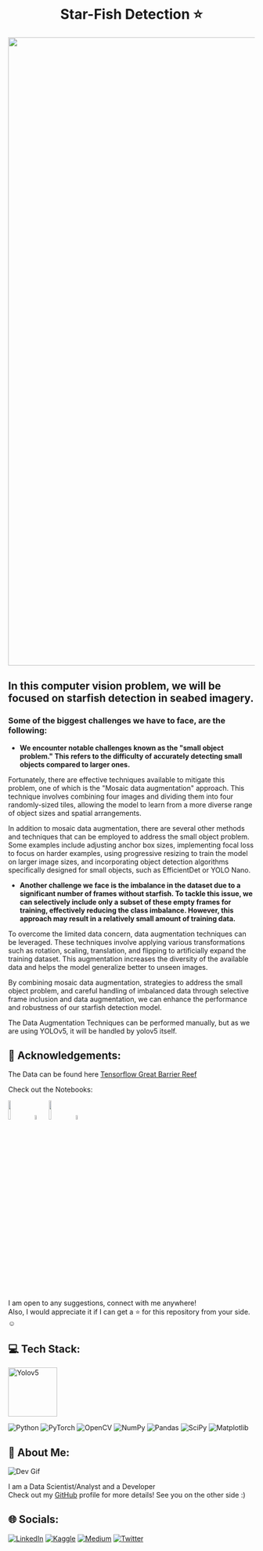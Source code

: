 <div align="center"><h1>Star-Fish Detection ⭐</h1></div>

<!-- <p align="center"><img src="https://i.ibb.co/jzhW8V6/starfish-sample2.png" alt="Seabed with starfish"></p> -->
<p align="center"><img src="https://i.ibb.co/QfM9nMs/Clouds-Convert-maxresdefault-1685913043.jpg" alt="hq720" width=1280></p>

## In this computer vision problem, we will be focused on starfish detection in seabed imagery.

### Some of the biggest challenges we have to face, are the following:

- **We encounter notable challenges known as the "small object problem." This refers to the difficulty of accurately detecting small objects compared to larger ones.**

Fortunately, there are effective techniques available to mitigate this problem, one of which is the "Mosaic data augmentation" approach. This technique involves combining four images and dividing them into four randomly-sized tiles, allowing the model to learn from a more diverse range of object sizes and spatial arrangements. 

In addition to mosaic data augmentation, there are several other methods and techniques that can be employed to address the small object problem. Some examples include adjusting anchor box sizes, implementing focal loss to focus on harder examples, using progressive resizing to train the model on larger image sizes, and incorporating object detection algorithms specifically designed for small objects, such as EfficientDet or YOLO Nano.

- **Another challenge we face is the imbalance in the dataset due to a significant number of frames without starfish. To tackle this issue, we can selectively include only a subset of these empty frames for training, effectively reducing the class imbalance. However, this approach may result in a relatively small amount of training data.**

To overcome the limited data concern, data augmentation techniques can be leveraged. These techniques involve applying various transformations such as rotation, scaling, translation, and flipping to artificially expand the training dataset. This augmentation increases the diversity of the available data and helps the model generalize better to unseen images.

By combining mosaic data augmentation, strategies to address the small object problem, and careful handling of imbalanced data through selective frame inclusion and data augmentation, we can enhance the performance and robustness of our starfish detection model.

The Data Augmentation Techniques can be performed manually, but as we are using YOLOv5, it will be handled by yolov5 itself.

## 🌟 Acknowledgements:
The Data can be found here [Tensorflow Great Barrier Reef](https://www.kaggle.com/competitions/tensorflow-great-barrier-reef) <br/>

Check out the Notebooks:
<div align="left">
  <a href="https://colab.research.google.com/github/lunaSnowflake/StarFish-Object-Detection/blob/main.ipynb">
    <img src="https://github.com/ultralytics/yolov5/releases/download/v1.0/logo-colab-small.png" width="10%" /></a>
    <img src="https://github.com/ultralytics/assets/raw/main/social/logo-transparent.png" width="5%" alt="" />
  <a href="https://www.kaggle.com/code/lunaticsain/star-fish-object-detection">
    <img src="https://github.com/ultralytics/yolov5/releases/download/v1.0/logo-kaggle-small.png" width="10%" /></a>
    <img src="https://github.com/ultralytics/assets/raw/main/social/logo-transparent.png" width="5%" alt="" />
</div>

I am open to any suggestions, connect with me anywhere! <br/>
Also, I would appreciate it if I can get a ⭐ for this repository from your side. ☺

## 💻 Tech Stack:
<img src="https://i.ibb.co/vByQbTM/OIP.jpg" alt="Yolov5" width="auto" height="100"> </br>

![Python](https://img.shields.io/badge/python-3670A0?style=for-the-badge&logo=python&logoColor=ffdd54) 
![PyTorch](https://img.shields.io/badge/PyTorch-%23EE4C2C.svg?style=for-the-badge&logo=PyTorch&logoColor=white)
![OpenCV](https://img.shields.io/badge/opencv-%23white.svg?style=for-the-badge&logo=opencv&logoColor=white) 
![NumPy](https://img.shields.io/badge/numpy-%23013243.svg?style=for-the-badge&logo=numpy&logoColor=white)
![Pandas](https://img.shields.io/badge/pandas-%23150458.svg?style=for-the-badge&logo=pandas&logoColor=white)
![SciPy](https://img.shields.io/badge/SciPy-%230C55A5.svg?style=for-the-badge&logo=scipy&logoColor=%white)
![Matplotlib](https://img.shields.io/badge/Matplotlib-%23ffffff.svg?style=for-the-badge&logo=Matplotlib&logoColor=black)

## 💫 About Me:
![Dev Gif](https://media.giphy.com/media/f3iwJFOVOwuy7K6FFw/giphy.gif) <br/>

I am a Data Scientist/Analyst and a Developer <br/>
Check out my [GitHub](https://github.com/lunaSnowflake) profile for more details! See you on the other side :)

## 🌐 Socials:
[![LinkedIn](https://img.shields.io/badge/LinkedIn-%230077B5.svg?logo=linkedin&logoColor=white)](https://www.linkedin.com/in/hussainkhatumdi/) 
[![Kaggle](https://img.shields.io/badge/Kaggle-035a7d?logo=kaggle&logoColor=white)](https://www.kaggle.com/lunaticsain)
[![Medium](https://img.shields.io/badge/Medium-12100E?logo=medium&logoColor=white)](https://medium.com/@hussainkhatumadi53) 
[![Twitter](https://img.shields.io/badge/Twitter-%231DA1F2.svg?logo=Twitter&logoColor=white)](https://twitter.com/lunatic_sain) 
